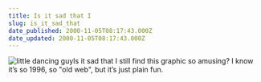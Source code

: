 ```yaml
---
title: Is it sad that I
slug: is_it_sad_that
date_published: 2000-11-05T08:17:43.000Z
date_updated: 2000-11-05T08:17:43.000Z
---
```


![little dancing guy](https://cdn.glitch.global/71e5579f-aba0-499a-b200-01549a2a80ce/danceguy.gif?v=1729993119882)Is it sad that I still find this graphic so amusing? I know it’s so 1996, so "old web", but it’s just plain fun.

